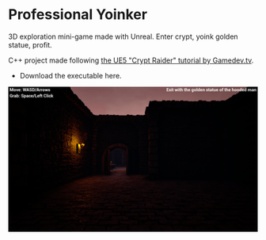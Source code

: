# Professional Yoinker

3D exploration mini-game made with Unreal. Enter crypt, yoink golden statue, profit.  

C++ project made following [the UE5 "Crypt Raider" tutorial by Gamedev.tv](https://www.gamedev.tv/p/unreal-5-0-c-developer-learn-c-and-make-video-games).  

- Download the executable here.  

![](./ingame_screenshot.png)

